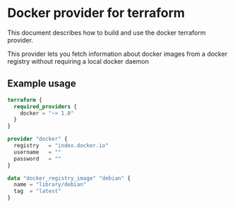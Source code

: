 # Docker provider for terraform
This document describes how to build and use the docker terraform provider.

This provider lets you fetch information about docker images from a docker registry without
requiring a local docker daemon

## Example usage

```terraform
terraform {
  required_providers {
    docker = "~> 1.0"
  }
}

provider "docker" {
  registry   = "index.docker.io"
  username   = ""
  password   = ""
}

data "docker_registry_image" "debian" {
  name = "library/debian"
  tag  = "latest"
}
```
